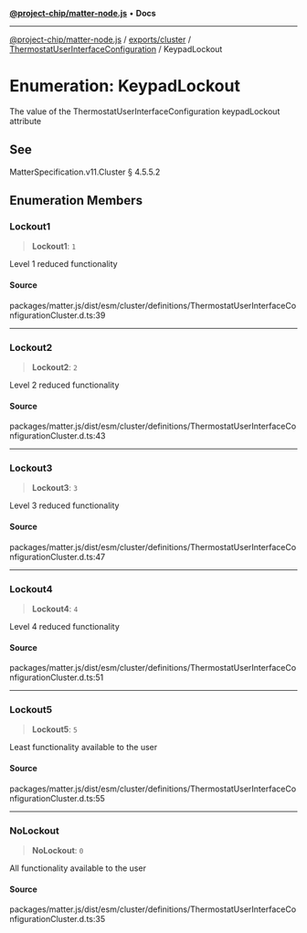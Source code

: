 [**@project-chip/matter-node.js**](../../../../../README.md) • **Docs**

***

[@project-chip/matter-node.js](../../../../../modules.md) / [exports/cluster](../../../README.md) / [ThermostatUserInterfaceConfiguration](../README.md) / KeypadLockout

# Enumeration: KeypadLockout

The value of the ThermostatUserInterfaceConfiguration keypadLockout attribute

## See

MatterSpecification.v11.Cluster § 4.5.5.2

## Enumeration Members

### Lockout1

> **Lockout1**: `1`

Level 1 reduced functionality

#### Source

packages/matter.js/dist/esm/cluster/definitions/ThermostatUserInterfaceConfigurationCluster.d.ts:39

***

### Lockout2

> **Lockout2**: `2`

Level 2 reduced functionality

#### Source

packages/matter.js/dist/esm/cluster/definitions/ThermostatUserInterfaceConfigurationCluster.d.ts:43

***

### Lockout3

> **Lockout3**: `3`

Level 3 reduced functionality

#### Source

packages/matter.js/dist/esm/cluster/definitions/ThermostatUserInterfaceConfigurationCluster.d.ts:47

***

### Lockout4

> **Lockout4**: `4`

Level 4 reduced functionality

#### Source

packages/matter.js/dist/esm/cluster/definitions/ThermostatUserInterfaceConfigurationCluster.d.ts:51

***

### Lockout5

> **Lockout5**: `5`

Least functionality available to the user

#### Source

packages/matter.js/dist/esm/cluster/definitions/ThermostatUserInterfaceConfigurationCluster.d.ts:55

***

### NoLockout

> **NoLockout**: `0`

All functionality available to the user

#### Source

packages/matter.js/dist/esm/cluster/definitions/ThermostatUserInterfaceConfigurationCluster.d.ts:35

